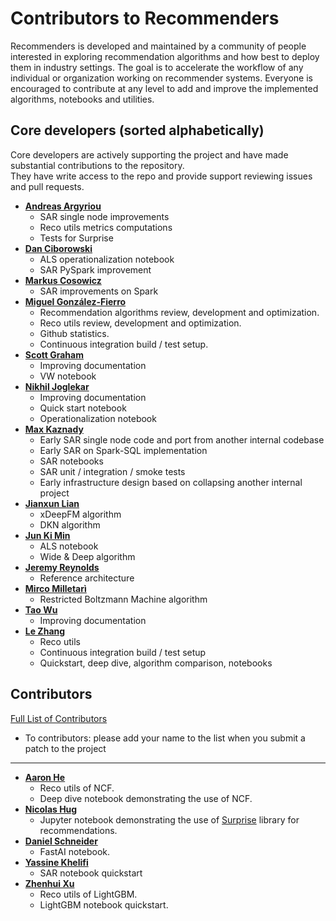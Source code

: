 Contributors to Recommenders 
============================
Recommenders is developed and maintained by a community of people interested in exploring recommendation algorithms and how best to deploy them in industry settings. The goal is to accelerate the workflow of any individual or organization working on recommender systems. Everyone is encouraged to contribute at any level to add and improve the implemented algorithms, notebooks and utilities. 

Core developers (sorted alphabetically)
----------------------------------
Core developers are actively supporting the project and have made substantial contributions to the repository.<br>
They have write access to the repo and provide support reviewing issues and pull requests.

* **[Andreas Argyriou](https://github.com/anargyri)**
    * SAR single node improvements
    * Reco utils metrics computations
    * Tests for Surprise
* **[Dan Ciborowski](https://github.com/dciborow)**
    * ALS operationalization notebook
    * SAR PySpark improvement
* **[Markus Cosowicz](https://github.com/eisber)**
    * SAR improvements on Spark
* **[Miguel González-Fierro](https://github.com/miguelfierro)**
    * Recommendation algorithms review, development and optimization.
    * Reco utils review, development and optimization.
    * Github statistics.
    * Continuous integration build / test setup.
* **[Scott Graham](https://github.com/gramhagen)**
    * Improving documentation
    * VW notebook
* **[Nikhil Joglekar](https://github.com/nikhilrj)**
    * Improving documentation
    * Quick start notebook
    * Operationalization notebook
* **[Max Kaznady](https://github.com/maxkazmsft)**
    * Early SAR single node code and port from another internal codebase
    * Early SAR on Spark-SQL implementation
    * SAR notebooks
    * SAR unit / integration / smoke tests
    * Early infrastructure design based on collapsing another internal project
* **[Jianxun Lian](https://github.com/Leavingseason)**
    * xDeepFM algorithm
    * DKN algorithm
* **[Jun Ki Min](https://github.com/loomlike)**
    * ALS notebook
    * Wide & Deep algorithm
* **[Jeremy Reynolds](https://github.com/jreynolds01)**
    * Reference architecture
* **[Mirco Milletarì](https://github.com/WessZumino)**
    * Restricted Boltzmann Machine algorithm
* **[Tao Wu](https://github.com/wutaomsft)**
    * Improving documentation
* **[Le Zhang](https://github.com/yueguoguo)**
    * Reco utils
    * Continuous integration build / test setup
    * Quickstart, deep dive, algorithm comparison, notebooks


Contributors
------------
[Full List of Contributors](https://github.com/Microsoft/Recommenders/graphs/contributors)
- To contributors: please add your name to the list when you submit a patch to the project
---

* **[Aaron He](https://github.com/AaronHeee)**
    * Reco utils of NCF.
    * Deep dive notebook demonstrating the use of NCF.
* **[Nicolas Hug](https://github.com/NicolasHug)**
    * Jupyter notebook demonstrating the use of [Surprise](https://github.com/NicolasHug/Surprise) library for recommendations.
* **[Daniel Schneider](https://github.com/danielsc)**
   * FastAI notebook.
* **[Yassine Khelifi](https://github.com/datashinobi)**
    * SAR notebook quickstart
* **[Zhenhui Xu](https://github.com/motefly)**
    * Reco utils of LightGBM.
    * LightGBM notebook quickstart.
    
